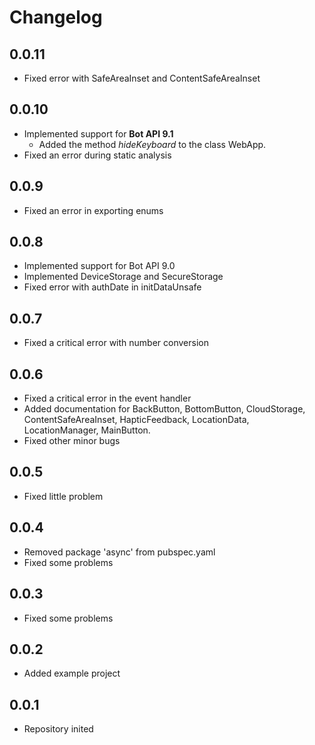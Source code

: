 # Changelog

## 0.0.11

* Fixed error with SafeAreaInset and ContentSafeAreaInset

## 0.0.10

* Implemented support for **Bot API 9.1**
    * Added the method *hideKeyboard* to the class WebApp.
* Fixed an error during static analysis

## 0.0.9

* Fixed an error in exporting enums

## 0.0.8

* Implemented support for Bot API 9.0
* Implemented DeviceStorage and SecureStorage
* Fixed error with authDate in initDataUnsafe

## 0.0.7

* Fixed a critical error with number conversion 

## 0.0.6

* Fixed a critical error in the event handler
* Added documentation for BackButton, BottomButton, CloudStorage, ContentSafeAreaInset, HapticFeedback, LocationData, LocationManager, MainButton.
* Fixed other minor bugs

## 0.0.5

* Fixed little problem

## 0.0.4

* Removed package 'async' from pubspec.yaml
* Fixed some problems

## 0.0.3

* Fixed some problems

## 0.0.2

* Added example project

## 0.0.1

* Repository inited
